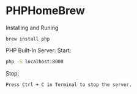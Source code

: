 # PHPHomeBrew
Installing and Runing


```
brew install php
```

PHP Built-In Server:
Start:
``` bash
php -S localhost:8000
```
Stop:
```
Press Ctrl + C in Terminal to stop the server.
```
